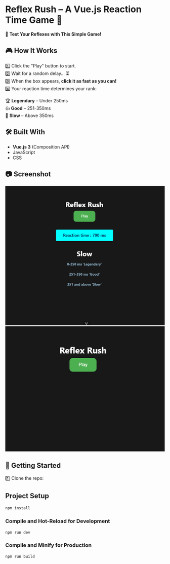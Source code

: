 # Reflex Rush – A Vue.js Reaction Time Game 🎯  

🚀 **Test Your Reflexes with This Simple Game!**  

## 🎮 How It Works  
1️⃣ Click the "Play" button to start.  
2️⃣ Wait for a random delay… ⏳  
3️⃣ When the box appears, **click it as fast as you can!**  
4️⃣ Your reaction time determines your rank:  

   🏆 **Legendary** – Under 250ms  
   👍 **Good** – 251-350ms  
   🐢 **Slow** – Above 350ms  

## 🛠️ Built With  
- **Vue.js 3** (Composition API)  
- JavaScript  
- CSS  


## 📷 Screenshot  

![Reflex Rush Game](screenshots/reflexrush1.png)
![Reflex Rush Game](screenshots/reflexrush2.png)


## 🚀 Getting Started  
1️⃣ Clone the repo:

## Project Setup

```sh
npm install
```

### Compile and Hot-Reload for Development

```sh
npm run dev
```

### Compile and Minify for Production

```sh
npm run build
```
